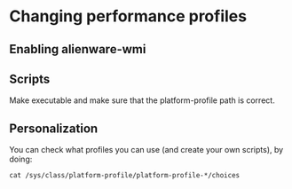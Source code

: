 # Changing performance profiles
## Enabling alienware-wmi

## Scripts
Make executable and make sure that the platform-profile path is correct.

## Personalization
You can check what profiles you can use (and create your own scripts), by doing:
```[bash]
cat /sys/class/platform-profile/platform-profile-*/choices
```